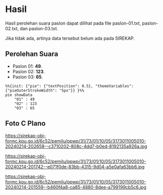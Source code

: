 # Hasil

Hasil perolehan suara paslon dapat dilihat pada file paslon-01.txt, paslon-02.txt, dan paslon-03.txt.

Jika tidak ada, artinya data tersebut belum ada pada SIREKAP.

## Perolehan Suara

 * Paslon 01: **49**.
 * Paslon 02: **123**.
 * Paslon 03: **65**.

```mermaid
%%{init: {"pie": {"textPosition": 0.5}, "themeVariables": {"pieOuterStrokeWidth": "5px"}} }%%
pie showData
    "01" : 49
    "02" : 123
    "03" : 65
```
## Foto C Plano

https://sirekap-obj-formc.kpu.go.id/6c52/pemilu/ppwp/31/73/01/10/05/3173011005010-20240214-202658--c3710202-808c-4dd7-b0ed-8192135a926a.jpg

https://sirekap-obj-formc.kpu.go.id/6c52/pemilu/ppwp/31/73/01/10/05/3173011005010-20240214-201742--e071f0de-83bb-4315-9d04-a5e0afa63bb6.jpg

https://sirekap-obj-formc.kpu.go.id/6c52/pemilu/ppwp/31/73/01/10/05/3173011005010-20240214-201559--b460f4a8-ca85-4880-8dee-a799199cb5c6.jpg
